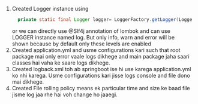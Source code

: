 1) Created Logger instance using 
   ```java
     private static final Logger logger= LoggerFactory.getLogger(LoggerController.class);
   ```
   or we can directly use @Slf4j annotation of lombok and can use LOGGER instance named log. But only info, warn and error will be shown because by default only these levels are enabled
2) Created application.yml and usme configurations kari such that root package mai only error vaale logs dikhege and main package jaha saari classes hai vaha ke saare logs dikhege.
3) Created logback.xml toh ab springboot ise hi use karega application.yml ko nhi karega. Usme configurations kari jisse logs console and file dono mai dikhege.
4) Created File rolling policy means ek particular time and size ke baad file jisme log jaa rhe hai voh change ho jaaegi.
